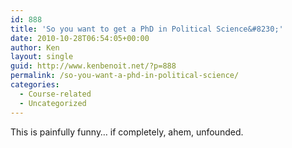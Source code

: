 ```yaml
---
id: 888
title: 'So you want to get a PhD in Political Science&#8230;'
date: 2010-10-28T06:54:05+00:00
author: Ken
layout: single
guid: http://www.kenbenoit.net/?p=888
permalink: /so-you-want-a-phd-in-political-science/
categories:
  - Course-related
  - Uncategorized
---
```

This is painfully funny&#8230; if completely, ahem, unfounded.

